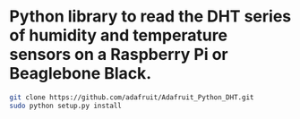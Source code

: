 
# Python library to read the DHT series of humidity and temperature sensors on a Raspberry Pi or Beaglebone Black.
```bash
git clone https://github.com/adafruit/Adafruit_Python_DHT.git
sudo python setup.py install
```